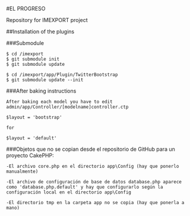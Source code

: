 #EL PROGRESO 

Repository for IMEXPORT project

##Installation of the plugins


###Submodule

	$ cd /imexport
	$ git submodule init
	$ git submodule update 
	
	$ cd /imexport/app/Plugin/TwitterBootstrap
	$ git submodule update --init
	
###After baking instructions

	After baking each model you have to edit 
	admin/app/Controller/[modelname]controller.ctp
	
	$layout = 'bootstrap' 
	
	for 
	
	$layout = 'default'
	

###Objetos que no se copian desde el repositorio de GitHub para un proyecto CakePHP:

	-El archivo core.php en el directorio app\Config (hay que ponerlo manualmente)

	-El archivo de configuración de base de datos database.php aparece como 'database.php.default' y hay que configurarlo según la configuración local en el directorio app\Config

	-El directorio tmp en la carpeta app no se copia (hay que ponerla a mano)
